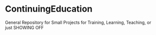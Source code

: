 # ContinuingEducation
General Repository for Small Projects for Training, Learning, Teaching, or just SHOWING OFF
